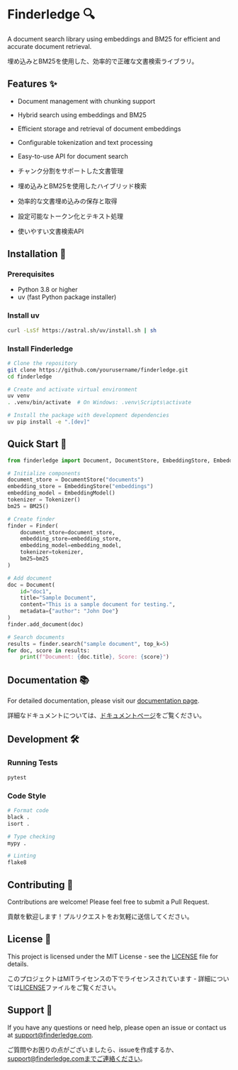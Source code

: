 # Finderledge 🔍

A document search library using embeddings and BM25 for efficient and accurate document retrieval.

埋め込みとBM25を使用した、効率的で正確な文書検索ライブラリ。

## Features ✨

- Document management with chunking support
- Hybrid search using embeddings and BM25
- Efficient storage and retrieval of document embeddings
- Configurable tokenization and text processing
- Easy-to-use API for document search

- チャンク分割をサポートした文書管理
- 埋め込みとBM25を使用したハイブリッド検索
- 効率的な文書埋め込みの保存と取得
- 設定可能なトークン化とテキスト処理
- 使いやすい文書検索API

## Installation 🚀

### Prerequisites

- Python 3.8 or higher
- uv (fast Python package installer)

### Install uv

```bash
curl -LsSf https://astral.sh/uv/install.sh | sh
```

### Install Finderledge

```bash
# Clone the repository
git clone https://github.com/yourusername/finderledge.git
cd finderledge

# Create and activate virtual environment
uv venv
. .venv/bin/activate  # On Windows: .venv\Scripts\activate

# Install the package with development dependencies
uv pip install -e ".[dev]"
```

## Quick Start 🎯

```python
from finderledge import Document, DocumentStore, EmbeddingStore, EmbeddingModel, Tokenizer, BM25, Finder

# Initialize components
document_store = DocumentStore("documents")
embedding_store = EmbeddingStore("embeddings")
embedding_model = EmbeddingModel()
tokenizer = Tokenizer()
bm25 = BM25()

# Create finder
finder = Finder(
    document_store=document_store,
    embedding_store=embedding_store,
    embedding_model=embedding_model,
    tokenizer=tokenizer,
    bm25=bm25
)

# Add document
doc = Document(
    id="doc1",
    title="Sample Document",
    content="This is a sample document for testing.",
    metadata={"author": "John Doe"}
)
finder.add_document(doc)

# Search documents
results = finder.search("sample document", top_k=5)
for doc, score in results:
    print(f"Document: {doc.title}, Score: {score}")
```

## Documentation 📚

For detailed documentation, please visit our [documentation page](https://finderledge.readthedocs.io/).

詳細なドキュメントについては、[ドキュメントページ](https://finderledge.readthedocs.io/)をご覧ください。

## Development 🛠️

### Running Tests

```bash
pytest
```

### Code Style

```bash
# Format code
black .
isort .

# Type checking
mypy .

# Linting
flake8
```

## Contributing 🤝

Contributions are welcome! Please feel free to submit a Pull Request.

貢献を歓迎します！プルリクエストをお気軽に送信してください。

## License 📄

This project is licensed under the MIT License - see the [LICENSE](LICENSE) file for details.

このプロジェクトはMITライセンスの下でライセンスされています - 詳細については[LICENSE](LICENSE)ファイルをご覧ください。

## Support 💬

If you have any questions or need help, please open an issue or contact us at support@finderledge.com.

ご質問やお困りの点がございましたら、issueを作成するか、support@finderledge.comまでご連絡ください。
